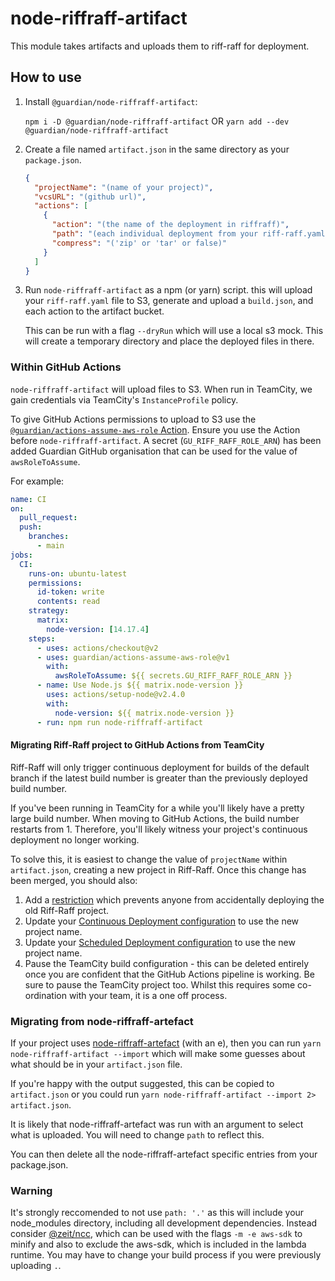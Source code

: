 # node-riffraff-artifact

This module takes artifacts and uploads them to riff-raff for deployment.

## How to use

1. Install `@guardian/node-riffraff-artifact`: 
    
    `npm i -D @guardian/node-riffraff-artifact` OR `yarn add --dev @guardian/node-riffraff-artifact`

2. Create a file named `artifact.json` in the same directory as your `package.json`.

    ```json
    {
      "projectName": "(name of your project)",
      "vcsURL": "(github url)",
      "actions": [
        {
          "action": "(the name of the deployment in riffraff)",
          "path": "(each individual deployment from your riff-raff.yaml file)",
          "compress": "('zip' or 'tar' or false)"
        }
      ]
    }
    ```

3. Run `node-riffraff-artifact` as a npm (or yarn) script. this will upload your `riff-raff.yaml` file to S3, generate and upload a `build.json`, and each action to the artifact bucket.

    This can be run with a flag `--dryRun` which will use a local s3 mock. This will create a temporary directory and place the deployed files in there.

### Within GitHub Actions
`node-riffraff-artifact` will upload files to S3. When run in TeamCity, we gain credentials via TeamCity's `InstanceProfile` policy.

To give GitHub Actions permissions to upload to S3 use the [`@guardian/actions-assume-aws-role` Action](https://github.com/guardian/actions-assume-aws-role).
Ensure you use the Action before `node-riffraff-artifact`.
A secret (`GU_RIFF_RAFF_ROLE_ARN`) has been added Guardian GitHub organisation that can be used for the value of `awsRoleToAssume`.

For example:
```yaml
name: CI
on:
  pull_request:
  push:
    branches:
      - main
jobs:
  CI:
    runs-on: ubuntu-latest
    permissions:
      id-token: write
      contents: read
    strategy:
      matrix:
        node-version: [14.17.4]
    steps:
      - uses: actions/checkout@v2
      - uses: guardian/actions-assume-aws-role@v1
        with:
          awsRoleToAssume: ${{ secrets.GU_RIFF_RAFF_ROLE_ARN }}
      - name: Use Node.js ${{ matrix.node-version }}
        uses: actions/setup-node@v2.4.0
        with:
          node-version: ${{ matrix.node-version }}
      - run: npm run node-riffraff-artifact
```

#### Migrating Riff-Raff project to GitHub Actions from TeamCity
Riff-Raff will only trigger continuous deployment for builds of the default branch if the latest build number is greater than the previously deployed build number.

If you've been running in TeamCity for a while you'll likely have a pretty large build number.
When moving to GitHub Actions, the build number restarts from 1.
Therefore, you'll likely witness your project's continuous deployment no longer working.

To solve this, it is easiest to change the value of `projectName` within `artifact.json`, creating a new project in Riff-Raff. Once this change has been merged, you should also:

1. Add a [restriction](https://riffraff.gutools.co.uk/deployment/restrictions/new) which prevents anyone from accidentally deploying the old Riff-Raff project.
2. Update your [Continuous Deployment configuration](https://riffraff.gutools.co.uk/deployment/continuous) to use the new project name.
3. Update your [Scheduled Deployment configuration](https://riffraff.gutools.co.uk/deployment/schedule) to use the new project name.
4. Pause the TeamCity build configuration - this can be deleted entirely once you are confident that the GitHub Actions pipeline is working.
   Be sure to pause the TeamCity project too.
   Whilst this requires some co-ordination with your team, it is a one off process.

### Migrating from node-riffraff-artefact

If your project uses [node-riffraff-artefact](https://github.com/guardian/node-riffraff-artefact) (with an e), then you can run
`yarn node-riffraff-artifact --import` which will make some guesses about what should be in your `artifact.json` file.

If you're happy with the output suggested, this can be copied to `artifact.json` or you could run `yarn node-riffraff-artifact --import 2> artifact.json`.

It is likely that node-riffraff-artefact was run with an argument to select what is uploaded. You will need to change `path` to reflect this.

You can then delete all the node-riffraff-artefact specific entries from your package.json.

### Warning

It's strongly reccomended to not use `path: '.'` as this will include your node_modules directory, including all development dependencies. Instead consider [@zeit/ncc](https://github.com/zeit/ncc), which can be used with the flags `-m -e aws-sdk` to minify and also to exclude the aws-sdk, which is included in the lambda runtime.
You may have to change your build process if you were previously uploading `.`.
